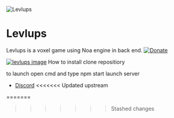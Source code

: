 ![Levlups](https://i.imgur.com/1XLqSSQ.png)
# Levlups
Levlups is a voxel game using Noa engine in back end. 
[![Donate](https://img.shields.io/badge/Donate-PayPal-blue.svg)](https://www.paypal.com/donate?hosted_button_id=3BHCY5NSQLNMW)

[![levlups image](https://i.imgur.com/1XLqSSQ.png)](https://www.youtube.com/watch?v=hYIIxUh5YSc)
How to install 
clone repositiory

to launch
open cmd and type npm start
launch server


- [Discord](https://discord.gg/n66mUfEu)
<<<<<<< Updated upstream

=======
>>>>>>> Stashed changes
